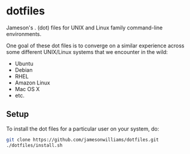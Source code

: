 # dotfiles
Jameson's . (dot) files for UNIX and Linux family command-line
environments.

One goal of these dot files is to converge on a similar experience
across some different UNIX/Linux systems that we encounter in the wild:

 * Ubuntu
 * Debian
 * RHEL
 * Amazon Linux
 * Mac OS X
 * etc.

## Setup

To install the dot files for a particular user on your system, do:
```bash
git clone https://github.com/jamesonwilliams/dotfiles.git
./dotfiles/install.sh
```


